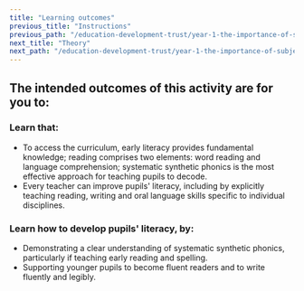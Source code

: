 ```yaml
---
title: "Learning outcomes"
previous_title: "Instructions"
previous_path: "/education-development-trust/year-1-the-importance-of-subject-and-curriculum-knowledge/spring-week-3-ect-instructions"
next_title: "Theory"
next_path: "/education-development-trust/year-1-the-importance-of-subject-and-curriculum-knowledge/spring-week-3-ect-theory"
---
```


## The intended outcomes of this activity are for you to:

### Learn that:

- To access the curriculum, early literacy provides fundamental knowledge; reading comprises two elements: word reading and language comprehension; systematic synthetic phonics is the most effective approach for teaching pupils to decode.
- Every teacher can improve pupils' literacy, including by explicitly teaching reading, writing and oral language skills specific to individual disciplines.

### Learn how to develop pupils' literacy, by:

- Demonstrating a clear understanding of systematic synthetic phonics, particularly if teaching early reading and spelling.
- Supporting younger pupils to become fluent readers and to write fluently and legibly.
